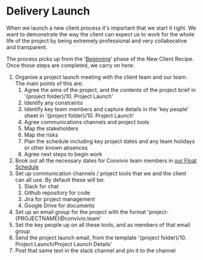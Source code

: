 # Delivery Launch

When we launch a new client process it's important that we start it right. We want to demonstrate the way the client can expect us to work for the whole life of the project by being extremely professional and very collaborative and transparent.

The process picks up from the '[Beginning](/new_client_recipe/beginning.md)' phase of the New Client Recipe. Once those steps are completed, we carry on here:

1. Organise a project launch meeting with the client team and our team. The main points of this are:
   1. Agree the aims of the project, and the contents of the project brief in '{project folder}/10. Project Launch'
   2. Identify any constraints
   3. Identify key team members and capture details in the 'key people' sheet in '{project folder}/10. Project Launch'
   4. Agree communications channels and project tools
   5. Map the stakeholders
   6. Map the risks
   7. Plan the schedule including key project dates and any team holidays or other known absences
   8. Agree next steps to begin work
2. Book out all the necessary dates for Convivio team members in [our Float Schedule](https://convivio.float.com/)
3. Set up communication channels / project tools that we and the client can all use. By default these will be:
   1. Slack for chat
   2. Github repository for code
   3. Jira for project management
   4. Google Drive for documents
4. Set up an email group for the project with the format 'project-{PROJECTNAME}@convivio.team'
5. Set the key people up on all these tools, and as members of that email group
6. Send the project launch email, from the template '{project folder}/10. Project Launch/Project Launch Details'
7. Post that same text in the slack channel and pin it to the channel



